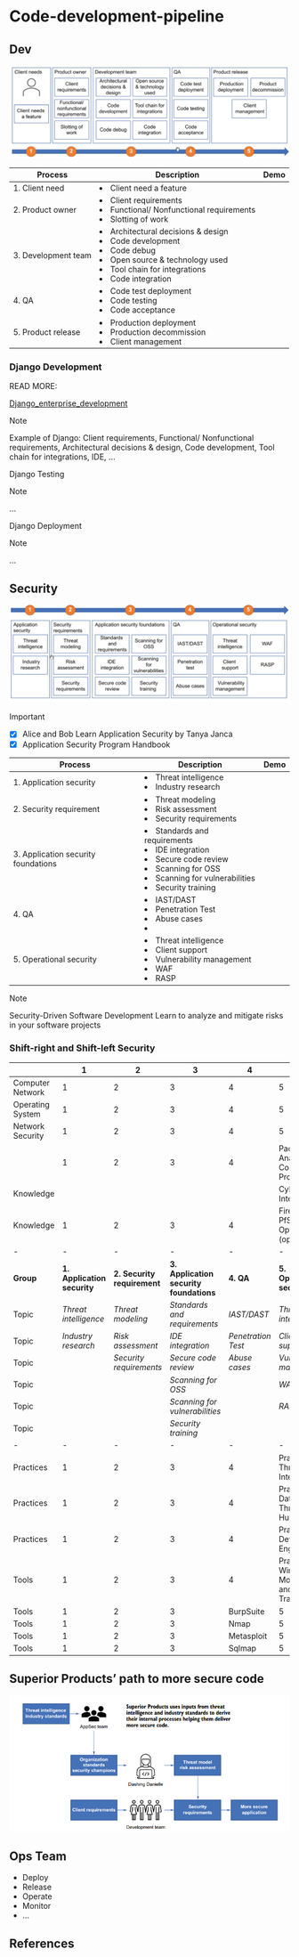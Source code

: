 # Code-development-pipeline

## Dev

![](Image/SDLC.png)

| Process| Description|Demo |
|-|-|-|
|1. Client need| <li> Client need a feature| |
|2. Product owner|<li> Client requirements <li> Functional/ Nonfunctional requirements <li> Slotting of work ||
|3. Development team|<li> Architectural decisions & design <li>Code development <li>Code debug <li> Open source & technology used <li> Tool chain for integrations <li>  Code integration  ||
|4. QA|<li> Code test deployment <li> Code testing <li> Code acceptance||
|5. Product release|<li> Production deployment <li> Production decommission <li> Client management||


### Django Development

READ MORE:

[Django_enterprise_development](Dev_Team/Django_in_production/Django_enterprise_development.md)

> [!NOTE]
> 
> Example of Django: Client requirements, Functional/ Nonfunctional requirements, Architectural decisions & design, Code development, Tool chain for integrations, IDE, ...

Django Testing

> [!NOTE]
> 
> ...

Django Deployment

> [!NOTE]
> 
> ...


## Security
![](Image/Application_Security.png)

> [!IMPORTANT]
> 
> * [x] Alice and Bob Learn Application Security by Tanya Janca
> * [x] Application Security Program Handbook


| Process| Description| Demo |
|-|-|-|
|1. Application security|<li> Threat intelligence <li> Industry research||
|2. Security requirement|<li>Threat modeling <li> Risk assessment<li>Security requirements||
|3. Application security foundations|<li> Standards and requirements<li>IDE integration <li> Secure code review<li>Scanning for OSS <li> Scanning for vulnerabilities <li> Security training ||
|4. QA|<li> IAST/DAST <li>Penetration Test <li> Abuse cases <li>  ||
|5. Operational security | <li> Threat intelligence <li> Client support <li> Vulnerability management <li>WAF <li> RASP  ||

> [!NOTE]
> 
> Security-Driven Software Development Learn to analyze and mitigate risks in your software projects

### Shift-right and Shift-left Security

| |1 |2 |3 | 4| 5|
|-|-|-|-|-|-|
| Computer Network|1 |2 |3 | 4| 5|
| Operating System|1 |2 |3 | 4| 5|
| Network Security|1 |2 |3 | 4| 5|
| |1| 2 |3 |4 | Packet Analysis of Common Protocols|
| Knowledge| | | | |Cyber Threat Intelligences |
| Knowledge|1 |2 |3 | 4|  Firewall: PfSense and OpenSense (opensource)|
| -|- |- |- | -| -|
| **Group** | **1. Application security**| **2. Security requirement** |**3. Application security foundations** | **4. QA**|**5. Operational security** |
|Topic|_Threat intelligence_|_Threat modeling_ | _Standards and requirements_|_IAST/DAST_ |_Threat intelligence_ | 
|Topic|_Industry research_ |_Risk assessment_ | _IDE integration_|_Penetration Test_ |  _Client support_| 
|Topic| | _Security requirements_| _Secure code review_| _Abuse cases_  |_Vulnerability management_ | 
|Topic | | |_Scanning for OSS_| | _WAF_|
|Topic| | |_Scanning for vulnerabilities_ | | _RASP_|
|Topic | | | _Security training_| | |
| -|- |- |- | -| -|
|Practices |1 |2 |3 |4 | Practical Threat Intelligence|
|Practices |1 |2 |3 |4 | Practical Data-Driven Threat Hunting|
|Practices |1 |2 |3 |4 | Practical Detection Engineering|
|Tools |1 |2 |3 |4 | Practice WireShark: Monitoring and Analysis Traffic|
|Tools |1 |2 |3 | BurpSuite| 5|
|Tools |1 |2 |3 | Nmap| 5|
|Tools |1 |2 |3 | Metasploit| 5|
|Tools |1 |2 |3 | Sqlmap| 5|




## Superior Products’ path to more secure code

![](Image/20240722233243.png)

## Ops Team
* Deploy 
* Release
* Operate
* Monitor
* ...
## References 
<!-- - https://www.sonarsource.com/plans-and-pricing/enterprise/
- https://docs.gitlab.com/charts/
- https://www.snel.com/support/how-to-create-your-own-gitlab-server-on-ubuntu-18-04/
- https://cme241.github.io/
- https://huggingface.co/learn/deep-rl-course/en/unit0/introduction
- https://projects.animaapp.com/team/my-team-4sxpm3t/
- https://itch.io/games
- https://learn.mattr.global/tutorials/
- https://learn.mattr.global/api-reference/latest#operation/retrieveCustomDomain
- https://github.com/sahat/hackathon-starter
- https://avaloniaui.net/
- https://fxdocs.github.io/docs/html5/#_avoid_nulls_in_comboboxes
- https://github.com/picoe/Eto
- https://z-library.se/book/25195597/537226/windows-kernel-programming.html
- https://www.hackingarticles.in/editing-etc-passwd-file-for-privilege-escalation/
- https://open-security-summit.org/sessions/2022/mini-summits/dec/
- https://hackerone.com/opportunities/all
- https://www.trustradius.com/products/hackerone/reviews
- https://www.trustradius.com/products/bugbounter/reviews
- https://www.trustradius.com/products/bugcrowd/reviews
- https://www.trustradius.com/products/synack/reviews
- https://github.com/MichaelCade/90DaysOfDevOps/blob/main/2023/day14.md
- https://github.com/MichaelCade/90DaysOfDevOps/blob/main/2023.md
- https://github.com/MichaelCade/90DaysOfDevOps/blob/main/2022.md
- https://github.com/SonarSource/helm-chart-sonarqube/tree/master/charts/sonarqube
- https://www.geeksforgeeks.org/staying-anonymous-with-proxychains-in-kali-linux/
- https://sourceforge.net/projects/owaspbwa/files/
- https://sourceforge.net/projects/vapps/
- https://web.stanford.edu/class/cs142/lectures.html
- https://hub.docker.com/r/webgoat/webgoat/
- https://github.com/microsoft/Security-101
- https://learn.microsoft.com/en-us/training/modules/owasp-top-10-for-dotnet-developers/
- https://icitconf.org/important-date.html
- https://docs.securitytrails.com/docs/domain-names
- https://blackarch.org/social.html
- https://github.com/hailoc12/docbao
- https://github.com/harismuneer/Ultimate-Social-Scrapers
- https://developers.facebook.com/docs/sharing/webmasters/crawler/
- https://ieeexplore.ieee.org/document/9563948?denied=
- https://www.digitalocean.com/community/tutorials/how-to-install-and-configure-gitlab-on-ubuntu
- https://github.com/Ondrik8/byPass_AV/tree/master
- https://masothue.com/0304932727-cong-ty-co-phan-phan-mem-hoan-cau
- https://plotly.com/python/scattermapbox/
- https://geopandas.org/en/stable/
- https://dash.plotly.com/installation?_gl=1*5u2k05*_ga*NzgwMDY3ODA2LjE3MTUxNjMwODE.- *_ga_6G7EE0JNSC*MTcxNTE2MzA4MC4xLjEuMTcxNTE2MzE1MS42MC4wLjA.
- https://github.com/lebinh/vietnam-choropleth-map/blob/master/vietnam-choropleth-map.ipynb
- https://github.com/OWASP/NodeGoat
- https://github.com/OWASP/NodeGoat/releases
- https://whitehat.vn/threads/tin-tac-trung-quoc-nham-muc-tieu-vao-cac-to-chuc-tai-chinh-dai-loan.16317/
- https://viperone.gitbook.io/pentest-everything/psmapexec
- https://viperone.gitbook.io/pentest-everything
- https://viperone.gitbook.io/pentest-everything/everything/everything-active-directory/network-sniffing
- https://github.com/ryan412/ADLabsReview
- https://www.digitalocean.com/community/tutorials/build-a-to-do-application-using-django-and-react
- https://github.com/tales-aparecida/react-elasticsearch-django
- https://testdriven.io/blog/django-drf-elasticsearch/
- https://github.com/Hsins-Learn/Learn-Full-Stack-Development-with-Django-and-React/tree/main
- https://archive.org/details/pfSense-CE-2.6.0-RELEASE-amd64
- https://gns3.com/marketplace/labs
- https://www.ateam-oracle.com/post/simplify-your-day-with-ssh-config-file-entries-and-self-closing-tunnels
- https://docs.djangoproject.com/en/5.0/topics/testing/overview/
- https://docs.djangoproject.com/en/5.0/intro/tutorial02/
- https://djangopackages.org/packages/p/django-dashboards/
- https://djangopackages.org/grids/g/monitoring/
- https://dev.to/ifihan/exploring-djangos-third-party-packages-top-libraries-you-should-know-38km
- https://marketplace.visualstudio.com/items?itemName=AlexShen.classdiagram-ts
- https://h0mbre.github.io/Fuzzing-Like-a-Caveman-2/
- https://h0mbre.github.io/
- https://mmistakes.github.io/minimal-mistakes/docs/quick-start-guide/
- https://help.owasp-juice.shop/appendix/solutions.html
- https://github.com/juice-shop/juice-shop
- https://github.com/refabr1k/owasp-juiceshop-solutions/tree/master
- https://github.com/adeyosemanputra/pygoat/blob/master/Solutions/solution.md
- https://github.com/NextronSystems/APTSimulator
- https://github.com/gentilkiwi/mimikatz
- https://github.com/PowerShellMafia/PowerSploit
- https://github.com/besimorhino/powercat
- https://sspit.vn/top-5-he-dieu-hanh-cho-cybersecurity-or-hacker/
- https://csilinux.com/open-source-osint-tools-unveiling-the-power-of-command-line/
- https://django-extensions.readthedocs.io/en/latest/graph_models.html
- https://docs.djangoproject.com/en/5.0/ref/class-based-views/base/
- https://www.e-cq.net/
- https://blog.codacy.com/security-code-review-best-practices
- https://www.immersivelabs.com/
- https://www.multicharts.com/discussion/viewtopic.php?t=48948
- https://www.codeproject.com/Questions/1118291/Tool-for-testing-exactly-the-performance-of-progra
- https://github.com/quozd/awesome-dotnet
- https://min.io/
- https://blog.min.io/optimizing-ai-model-serving/
- https://blog.min.io/setting-up-a-development-machine-with-mlrun-and-minio/
- https://www.willianantunes.com/blog/2022/05/django-admin-authentication-using-sso-through-auth0/
- https://python.plainenglish.io/user-management-and-authentication-in-django-616e2d88ffdf
- https://stackoverflow.com/questions/68108761/django-keycloak-integration-flow
- https://www.linkedin.com/posts/brijpandeyji_ever-wondered-how-instagram-was-built-activity-7135953117564538880-PLpY
- https://www.youtube.com/watch?app=desktop&v=YMPhYQxnE-0
- https://www.youtube.com/watch?v=1UvTNMH7zDo
- https://fathinah.medium.com/calling-rest-api-with-jwt-authentication-in-django-b1c48b8018ed
- https://developer.mozilla.org/en-US/docs/Learn/Server-side/Django/Authentication#overview
- https://docs.djangoproject.com/en/5.0/topics/auth/default/
- https://www.zaproxy.org/getting-started/
- https://ajayproject.com/project17
- https://awstip.com/gitops-project-todo-application-using-circle-ci-and-argo-cd-f1ca009cf82e
- https://awstip.com/devsecops-eb73e2fb2bf5
- https://awstip.com/use-nginx-as-a-reverse-proxy-c707b92df373
- https://github.com/d-evil0per/Crawl-videos-with-selenium-using-python
- https://main--realworld-docs.netlify.app/docs/specs/backend-specs/api-response-format
- https://medium.com/@ericsimons/introducing-realworld-6016654d36b5
- https://github.com/django-cms/django-cms
- https://github.com/pennersr/django-allauth
- https://github.com/search?q=django+&type=repositories&s=forks&o=desc&p=3
- https://github.com/DefectDojo/django-DefectDojo
- https://github.com/agusmakmun/django-markdown-editor
- https://markdownmonster.west-wind.com/docs/_5ef0x96or.htm
- https://defectdojo.com/
- https://www.codeswithpankaj.com/post/create-a-login-logout-system-in-django-step-by-step-instructions
- https://grpc.io/docs/languages/python/basics/
- https://github.com/agusmakmun/django-markdown-editor/tree/master
- https://docs.pytest.org/en/8.2.x/
- https://github.com/Patrowl/PatrowlManager
- https://github.com/CycodeLabs/raven
- https://github.com/SecurityUniversalOrg/SecuSphere
- https://github.com/topics/security-automation?l=html
- https://github.com/topics/vulnerability-management?l=html
- https://github.com/cloudsecurelab/security-acronyms
- https://github.com/animo/awesome-self-sovereign-identity
- https://github.com/tno-ssi-lab/wallet-overview
- https://cycode.com/blog/github-actions-vulnerabilities/
- https://github.com/lukaszknysak/F5-Advanced-Web-Application-Firewall
- https://www.metadefencelabs.com/blog
- https://rtd-awf.readthedocs.io/en/dev/index.html
- https://app.vagrantup.com/boxes/search
- https://dummyjson.com/
- https://www.elastic.co/downloads/beats/packetbeat
- https://www.elastic.co/security-labs
- https://www.elastic.co/observability-labs/blog/elastic-rag-ai-assistant-application-issues-llm-github
- https://www.elastic.co/search-labs
- https://www.elastic.co/downloads/elasticsearch
- https://learn.netdata.cloud/docs/deployment-guides
- https://learn.netdata.cloud/docs/netdata-agent/installation/linux/native-linux-distribution-packages
- https://marketplace.visualstudio.com/search?target=VSCode&category=All%20categories&sortBy=Installs
- https://github.com/Ignitetechnologies/CTF-Difficulty
- https://github.com/daffainfo/ctf-writeup
- https://github.com/frenchbread/kloc
- https://github.com/Cyber-Buddy/APKHunt
- https://mobile-security.gitbook.io/masvs/0x03-using_the_masvs
- https://github.com/OWASP/www-project-top-10-for-large-language-model-applications
- https://github.com/OWASP/wstg
- https://github.com/OWASP/owasp-mastg
- https://mas.owasp.org/MASTG/techniques/android/MASTG-TECH-0025/
- https://owasp.org/www-project-devsecops-guideline/latest/02a-Static-Application-Security-Testing
- https://owasp.org/www-community/Source_Code_Analysis_Tools
- https://www.nist.gov/itl/ssd/software-quality-group/source-code-security-analyzers
- https://cloud.codethreat.com/
- https://v17.angular.io/guide/http-security-xsrf-protection
- https://medium.com/@Romser/soc250-apt35-hyperscrape-data-exfiltration-tool-detected-1f7ba5670695
- https://medium.com/@avaen/malware-analysis-digital-forensic-strela-stealer-9a3c3402c6bf
- https://ache.readthedocs.io/en/latest/
- https://vi.ldplayer.net/
- https://github.com/JarryShaw/darc
- https://jarryshaw.github.io/darc/
- https://github.com/Hrishikesh7665/Android-Pentesting-Checklist
- https://spec.torproject.org/index.html
- https://tails.net/
- https://www.helicard.com/
- https://securityonionsolutions.com/software
- https://github.com/mitre-attack/mitreattack-python
- https://oasis-open.github.io/cti-documentation/
- https://docs.suricata.io/en/latest/rules/index.html
- https://github.com/OISF/suricata
- https://github.com/cilium/cilium
- https://hub.docker.com/_/microsoft-mssql-server
- https://phoenixnap.com/kb/fix-sub-process-usr-bin-dpkg-returned-error-code-1
- https://devnetsandbox.cisco.com/DevNet/catalog/stealthwatch-sandbox#instructions
- https://www.metasploit.com/download
- https://gitlab.com/pages/hugo


- https://docs.rapid7.com/metasploit/metasploitable-2/
- https://scapy.readthedocs.io/en/latest/
- https://www.snort.org/documents
- https://explainshell.com/
- https://peps.python.org/pep-0008/#type-variable-names
- https://www.openvas.org/
- https://github.com/greenbone/
- https://documentation.wazuh.com/current/index.html
- https://docs.zeek.org/en/master/
- https://suricata.io/
- https://pubhub.devnetcloud.com/media/genie-docs/docs/index.html
- https://docs.rapid7.com/metasploit/
- https://www.ansible.com/
- https://github.com/splunk/attack_range
- https://www.parrotsec.org/docs/introduction/what-is-parrot
- https://www.jenkins.io/
- https://mininet.org/
- https://opennetworking.org/onos/
- https://docs.ansible.com/ansible/latest/index.html
- https://owasp.org/www-project-api-security/
- https://owasp.org/www-project-mobile-top-10/
- https://owasp.org/www-project-internet-of-things/
- https://www.thehacker.recipes/a-d/movement/credentials/cracking
- https://hashcat.net/wiki/doku.php?id=example_hashes -->